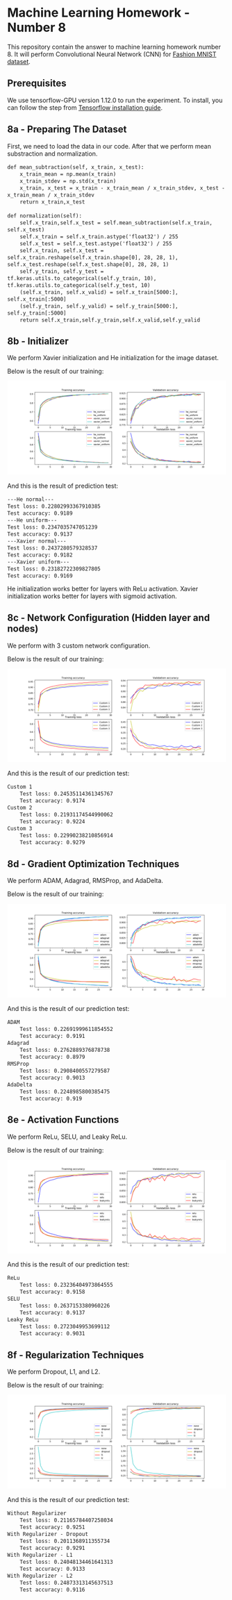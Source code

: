 # Machine Learning Homework - Number 8
This repository contain the answer to machine learning homework number 8. It will perform Convolutional Neural Network (CNN) for [Fashion MNIST dataset](https://github.com/zalandoresearch/fashion-mnist).

## Prerequisites
We use tensorflow-GPU version 1.12.0 to run the experiment. To install, you can follow the step from [Tensorflow installation guide](https://www.tensorflow.org/install/).

## 8a - Preparing The Dataset
First, we need to load the data in our code. After that we perform mean substraction and normalization.

    def mean_subtraction(self, x_train, x_test):
	    x_train_mean = np.mean(x_train)
	    x_train_stdev = np.std(x_train)
	    x_train, x_test = x_train - x_train_mean / x_train_stdev, x_test - x_train_mean / x_train_stdev
	    return x_train,x_test
    
    def normalization(self):
	    self.x_train,self.x_test = self.mean_subtraction(self.x_train, self.x_test)
	    self.x_train = self.x_train.astype('float32') / 255
	    self.x_test = self.x_test.astype('float32') / 255
	    self.x_train, self.x_test = self.x_train.reshape(self.x_train.shape[0], 28, 28, 1), self.x_test.reshape(self.x_test.shape[0], 28, 28, 1)
	    self.y_train, self.y_test = tf.keras.utils.to_categorical(self.y_train, 10), tf.keras.utils.to_categorical(self.y_test, 10)
	    (self.x_train, self.x_valid) = self.x_train[5000:], self.x_train[:5000]
	    (self.y_train, self.y_valid) = self.y_train[5000:], self.y_train[:5000]
	    return self.x_train,self.y_train,self.x_valid,self.y_valid

## 8b - Initializer
We perform Xavier initialization and He initialization for the image dataset.

Below is the result of our training:

![He and Xavier Initialization](https://github.com/liz7124/Machine-Learning-Homework-2/blob/master/No8/assets/images/Result_8b-3.png)

And this is the result of prediction test:

    ---He normal---
    Test loss: 0.22802993367910385
    Test accuracy: 0.9189
    ---He uniform---
    Test loss: 0.2347035747051239
    Test accuracy: 0.9137
    ---Xavier normal---
    Test loss: 0.2437280579328537
    Test accuracy: 0.9182
    ---Xavier uniform---
    Test loss: 0.23182722309827805
    Test accuracy: 0.9169

He initialization works better for layers with ReLu activation.
Xavier initialization works better for layers with sigmoid activation.

## 8c - Network Configuration (Hidden layer and nodes)
We perform with 3 custom network configuration.

Below is the result of our training:

![Custom Network Configuration](https://github.com/liz7124/Machine-Learning-Homework-2/blob/master/No8/assets/images/Result_8c-2.png)

And this is the result of our prediction test:

    Custom 1
	    Test loss: 0.24535114361345767
	    Test accuracy: 0.9174
    Custom 2
	    Test loss: 0.21931174544990062
	    Test accuracy: 0.9224
    Custom 3
	    Test loss: 0.22990238210856914
	    Test accuracy: 0.9279

## 8d - Gradient Optimization Techniques
We perform ADAM, Adagrad, RMSProp, and AdaDelta.

Below is the result of our training:

![ADAM, Adagrad, RMSProp, and AdaDelta](https://github.com/liz7124/Machine-Learning-Homework-2/blob/master/No8/assets/images/Result_8d-3.png)

And this is the result of our prediction test:

    ADAM
	    Test loss: 0.22691999611854552
	    Test accuracy: 0.9191
    Adagrad
	    Test loss: 0.2762889376878738
	    Test accuracy: 0.8979
    RMSProp
	    Test loss: 0.2908400557279587
	    Test accuracy: 0.9013
    AdaDelta
	    Test loss: 0.2248985800385475
	    Test accuracy: 0.919

## 8e - Activation Functions
We perform ReLu, SELU, and Leaky ReLu.

Below is the result of our training:

![ReLu, SELU, and Leaky ReLu](https://github.com/liz7124/Machine-Learning-Homework-2/blob/master/No8/assets/images/Result_8e-03.png)

And this is the result of our prediction test:

    ReLu
	    Test loss: 0.23236404973864555
	    Test accuracy: 0.9158
    SELU
	    Test loss: 0.2637153380960226
	    Test accuracy: 0.9137
    Leaky ReLu
	    Test loss: 0.2723049953699112
	    Test accuracy: 0.9031

## 8f - Regularization Techniques
We perform Dropout, L1, and L2.

Below is the result of our training:

![No regularization, Dropout, L1, and L2](https://github.com/liz7124/Machine-Learning-Homework-2/blob/master/No8/assets/images/Result_8f-2.png)

And this is the result of our prediction test:

    Without Regularizer
	    Test loss: 0.21165784407258034
	    Test accuracy: 0.9251
    With Regularizer - Dropout
	    Test loss: 0.2011368911355734
	    Test accuracy: 0.9291
    With Regularizer - L1
	    Test loss: 0.24048134461641313
	    Test accuracy: 0.9133
    With Regularizer - L2
	    Test loss: 0.24873313145637513
	    Test accuracy: 0.9116
